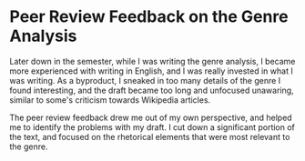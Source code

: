 # Peer Review Feedback on the Genre Analysis

Later down in the semester, while I was writing the genre analysis, I became more experienced with writing in English, and I was really invested in what I was writing.
As a byproduct, I sneaked in too many details of the genre I found interesting, and the draft became too long and unfocused unawaring, similar to some's criticism towards Wikipedia articles.

The peer review feedback drew me out of my own perspective, and helped me to identify the problems with my draft.
I cut down a significant portion of the text, and focused on the rhetorical elements that were most relevant to the genre.
